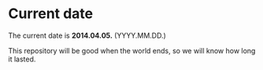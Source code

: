 # Current date

The current date is **2014.04.05.** (YYYY.MM.DD.)

This repository will be good when the world ends, so we will know how long it lasted.